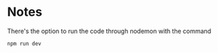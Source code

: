 # Notes

There's the option to run the code through nodemon with the command

```bash
npm run dev
```
